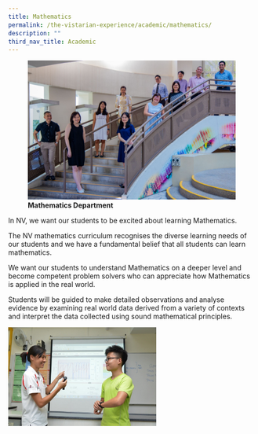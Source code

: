 ```yaml
---
title: Mathematics
permalink: /the-vistarian-experience/academic/mathematics/
description: ""
third_nav_title: Academic
---
```

<figure>
<img src="/images/Mathematics%20Department.jpg">
<figcaption> <strong> Mathematics Department</strong> </figcaption>
</figure>

In NV, we want our students to be excited about learning Mathematics.

The NV mathematics curriculum recognises the diverse learning needs of our students and we have a fundamental belief that all students can learn mathematics.

We want our students to understand Mathematics on a deeper level and become competent problem solvers who can appreciate how Mathematics is applied in the real world.

Students will be guided to make detailed observations and analyse evidence by examining real world data derived from a variety of contexts and interpret the data collected using sound mathematical principles.


<img src="/images/Maths1.jpg" 
     style="width:60%">